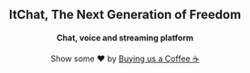 <h2 align="center">ItChat, The Next Generation of Freedom</h2>
<h4 align="center">Chat, voice and streaming platform</h4>


<div align="center">
    Show some ❤️ by <a href="https://ko-fi.com/abdulrahman1s">Buying us a Coffee ☕</a>
</div>
